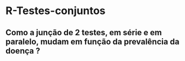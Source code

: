 # R-Testes-conjuntos
## Como a junção de 2 testes, em série e em paralelo, mudam em função da prevalência da doença ?
